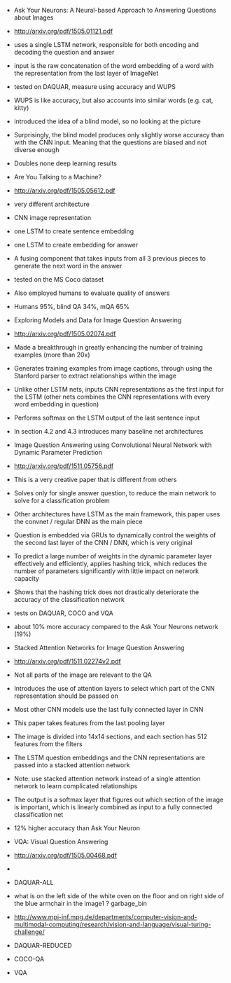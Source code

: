 - Ask Your Neurons: A Neural-based Approach to Answering Questions about Images
- http://arxiv.org/pdf/1505.01121.pdf
- uses a single LSTM network, responsible for both encoding and decoding the question and answer
- input is the raw concatenation of the word embedding of a word with the representation from the last layer of ImageNet
- tested on DAQUAR, measure using accuracy and WUPS
- WUPS is like accuracy, but also accounts into similar words (e.g. cat, kitty)
- introduced the idea of a blind model, so no looking at the picture
- Surprisingly, the blind model produces only slightly worse accuracy than with the CNN input. Meaning that the questions are biased and not diverse enough
- Doubles none deep learning results


- Are You Talking to a Machine?
- http://arxiv.org/pdf/1505.05612.pdf
- very different architecture
- CNN image representation
- one LSTM to create sentence embedding
- one LSTM to create embedding for answer
- A fusing component that takes inputs from all 3 previous pieces to generate the next word in the answer
- tested on the MS Coco dataset 
- Also employed humans to evaluate quality of answers
- Humans 95%, blind QA 34%, mQA 65%


- Exploring Models and Data for Image Question Answering
- http://arxiv.org/pdf/1505.02074.pdf
- Made a breakthrough in greatly enhancing the number of training examples (more than 20x)
- Generates training examples from image captions, through using the Stanford parser to extract relationships within the image
- Unlike other LSTM nets, inputs CNN representations as the first input for the LSTM (other nets combines the CNN representations with every word embedding in question)
- Performs softmax on the LSTM output of the last sentence input
- In section 4.2 and 4.3 introduces many baseline net architectures


- Image Question Answering using Convolutional Neural Network
with Dynamic Parameter Prediction
- http://arxiv.org/pdf/1511.05756.pdf
- This is a very creative paper that is different from others
- Solves only for single answer question, to reduce the main network to solve for a classification problem
- Other architectures have LSTM as the main framework, this paper uses the convnet / regular DNN as the main piece
- Question is embedded via GRUs to dynamically control the weights of the second last layer of the CNN / DNN, which is very original
- To predict a large number of weights in the dynamic parameter layer effectively and efficiently, applies hashing trick, which reduces the number of parameters significantly with little impact on network capacity
- Shows that the hashing trick does not drastically deteriorate the accuracy of the classification network
- tests on DAQUAR, COCO and VQA
- about 10% more accuracy compared to the Ask Your Neurons network (19%)


- Stacked Attention Networks for Image Question Answering
- http://arxiv.org/pdf/1511.02274v2.pdf
- Not all parts of the image are relevant to the QA
- Introduces the use of attention layers to select which part of the CNN representation should be passed on
- Most other CNN models use the last fully connected layer in CNN
- This paper takes features from the last pooling layer
- The image is divided into 14x14 sections, and each section has 512 features from the filters
- The LSTM question embeddings and the CNN representations are passed into a stacked attention network 
- Note: use stacked attention network instead of a single attention network to learn complicated relationships 
- The output is a softmax layer that figures out which section of the image is important, which is linearly combined as input to a fully connected classification net
- 12% higher accuracy than Ask Your Neuron


- VQA: Visual Question Answering
- http://arxiv.org/pdf/1505.00468.pdf
- 








- DAQUAR-ALL
- what is on the left side of the white oven on the floor and on right side of the blue armchair in the image1 ?
garbage_bin
- http://www.mpi-inf.mpg.de/departments/computer-vision-and-multimodal-computing/research/vision-and-language/visual-turing-challenge/


- DAQUAR-REDUCED
- COCO-QA
- VQA



